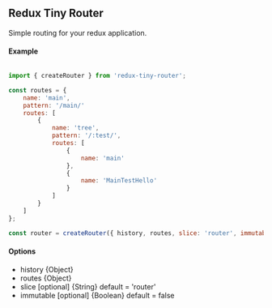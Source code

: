 ## Redux Tiny Router

Simple routing for your redux application.


#### Example

```js

import { createRouter } from 'redux-tiny-router';

const routes = {
    name: 'main',
    pattern: '/main/'
    routes: [
        {
            name: 'tree',
            pattern: '/:test/',
            routes: [
                {
                    name: 'main'
                },
                {
                    name: 'MainTestHello'
                }
            ]
        }
    ]
};

const router = createRouter({ history, routes, slice: 'router', immutable: true });

```

#### Options

* history {Object}
* routes {Object}
* slice [optional] {String} default = 'router'
* immutable [optional] {Boolean} default = false
